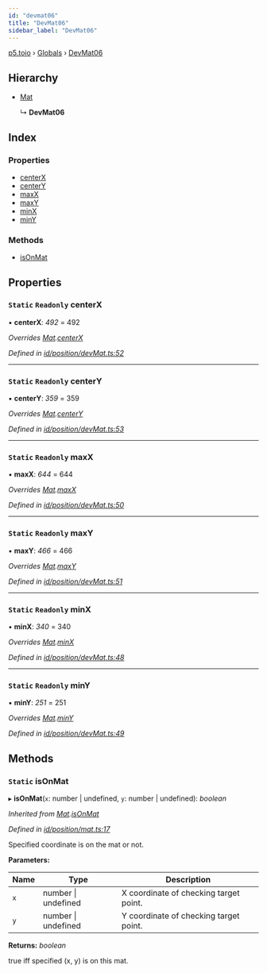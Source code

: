 ```yaml
---
id: "devmat06"
title: "DevMat06"
sidebar_label: "DevMat06"
---
```


[p5.toio](../index.md) › [Globals](../globals.md) › [DevMat06](devmat06.md)

## Hierarchy

* [Mat](mat.md)

  ↳ **DevMat06**

## Index

### Properties

* [centerX](devmat06.md#static-readonly-centerx)
* [centerY](devmat06.md#static-readonly-centery)
* [maxX](devmat06.md#static-readonly-maxx)
* [maxY](devmat06.md#static-readonly-maxy)
* [minX](devmat06.md#static-readonly-minx)
* [minY](devmat06.md#static-readonly-miny)

### Methods

* [isOnMat](devmat06.md#static-isonmat)

## Properties

### `Static` `Readonly` centerX

▪ **centerX**: *492* = 492

*Overrides [Mat](mat.md).[centerX](mat.md#static-protected-centerx)*

*Defined in [id/position/devMat.ts:52](https://github.com/tetunori/p5.toio/blob/49eab6e/src/id/position/devMat.ts#L52)*

___

### `Static` `Readonly` centerY

▪ **centerY**: *359* = 359

*Overrides [Mat](mat.md).[centerY](mat.md#static-protected-centery)*

*Defined in [id/position/devMat.ts:53](https://github.com/tetunori/p5.toio/blob/49eab6e/src/id/position/devMat.ts#L53)*

___

### `Static` `Readonly` maxX

▪ **maxX**: *644* = 644

*Overrides [Mat](mat.md).[maxX](mat.md#static-protected-maxx)*

*Defined in [id/position/devMat.ts:50](https://github.com/tetunori/p5.toio/blob/49eab6e/src/id/position/devMat.ts#L50)*

___

### `Static` `Readonly` maxY

▪ **maxY**: *466* = 466

*Overrides [Mat](mat.md).[maxY](mat.md#static-protected-maxy)*

*Defined in [id/position/devMat.ts:51](https://github.com/tetunori/p5.toio/blob/49eab6e/src/id/position/devMat.ts#L51)*

___

### `Static` `Readonly` minX

▪ **minX**: *340* = 340

*Overrides [Mat](mat.md).[minX](mat.md#static-protected-minx)*

*Defined in [id/position/devMat.ts:48](https://github.com/tetunori/p5.toio/blob/49eab6e/src/id/position/devMat.ts#L48)*

___

### `Static` `Readonly` minY

▪ **minY**: *251* = 251

*Overrides [Mat](mat.md).[minY](mat.md#static-protected-miny)*

*Defined in [id/position/devMat.ts:49](https://github.com/tetunori/p5.toio/blob/49eab6e/src/id/position/devMat.ts#L49)*

## Methods

### `Static` isOnMat

▸ **isOnMat**(`x`: number | undefined, `y`: number | undefined): *boolean*

*Inherited from [Mat](mat.md).[isOnMat](mat.md#static-isonmat)*

*Defined in [id/position/mat.ts:17](https://github.com/tetunori/p5.toio/blob/49eab6e/src/id/position/mat.ts#L17)*

Specified coordinate is on the mat or not.

**Parameters:**

Name | Type | Description |
------ | ------ | ------ |
`x` | number &#124; undefined | X coordinate of checking target point. |
`y` | number &#124; undefined | Y coordinate of checking target point.  |

**Returns:** *boolean*

true iff specified (x, y) is on this mat.

